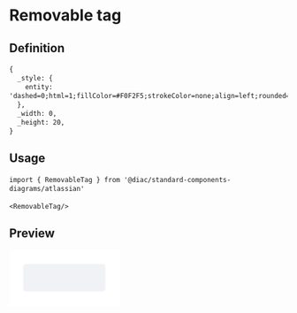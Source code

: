 # Removable tag

## Definition

```
{
  _style: { 
    entity: 'dashed=0;html=1;fillColor=#F0F2F5;strokeColor=none;align=left;rounded=1;arcSize=10;fontColor=#596780;fontStyle=1;fontSize=11;shadow=0;spacingLeft=3',
  },
  _width: 0,
  _height: 20,
}
```

## Usage

```
import { RemovableTag } from '@diac/standard-components-diagrams/atlassian'

<RemovableTag/>
```

## Preview

<img src="./removable-tag.png" width="200"/>
